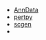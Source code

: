 - [AnnData](https://anndata.readthedocs.io/en/latest/)
- [pertpy](https://pertpy.readthedocs.io/en/latest/tutorials/notebooks/mixscape.html)
- [scgen](https://github.com/theislab/scgen)
- 